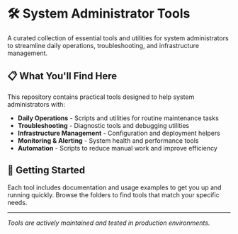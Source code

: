 # 🛠️ System Administrator Tools

A curated collection of essential tools and utilities for system administrators to streamline daily operations, troubleshooting, and infrastructure management.

## 📋 What You'll Find Here

This repository contains practical tools designed to help system administrators with:

- **Daily Operations** - Scripts and utilities for routine maintenance tasks
- **Troubleshooting** - Diagnostic tools and debugging utilities  
- **Infrastructure Management** - Configuration and deployment helpers
- **Monitoring & Alerting** - System health and performance tools
- **Automation** - Scripts to reduce manual work and improve efficiency

## 🚀 Getting Started

Each tool includes documentation and usage examples to get you up and running quickly. Browse the folders to find tools that match your specific needs.

---

*Tools are actively maintained and tested in production environments.*
